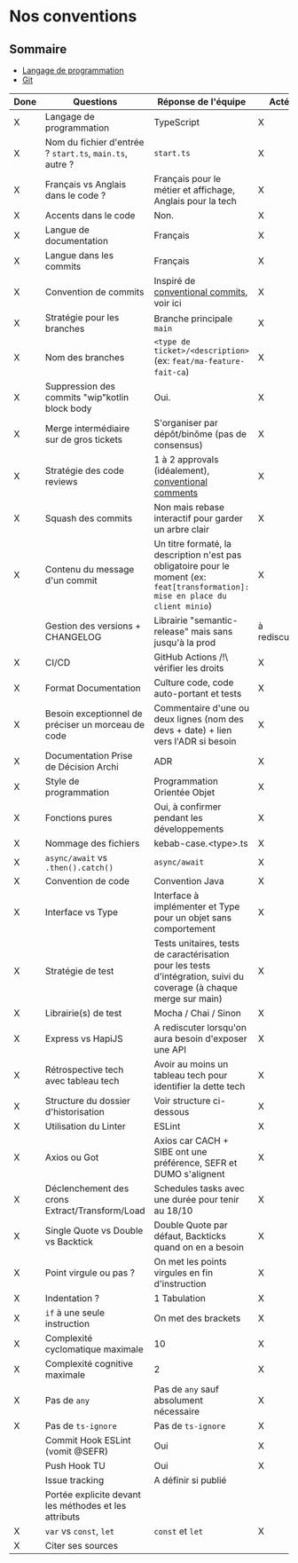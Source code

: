 # Nos conventions

## Sommaire

* [Langage de programmation](docs/conventions/langage-de-programmation.md)
* [Git](docs/conventions/git.md)

| Done | Questions                                                | Réponse de l'équipe                                                                                                               | Acté         |  
|------|----------------------------------------------------------|-----------------------------------------------------------------------------------------------------------------------------------|--------------|
| X    | Langage de programmation                                 | TypeScript                                                                                                                        | X            |
| X    | Nom du fichier d'entrée ? `start.ts`, `main.ts`, autre ? | `start.ts`                                                                                                                        | X            |
| X    | Français vs Anglais dans le code ?                       | Français pour le métier et affichage, Anglais pour la tech                                                                        | X            | 
| X    | Accents dans le code                                     | Non.                                                                                                                              | X            |
| X    | Langue de documentation                                  | Français                                                                                                                          | X            |
| X    | Langue dans les commits                                  | Français                                                                                                                          | X            |
| X    | Convention de commits                                    | Inspiré de [conventional commits](https://www.conventionalcommits.org/en/v1.0.0/), voir ici                                       | X            |
| X    | Stratégie pour les branches                              | Branche principale `main`                                                                                                         | X            |
| X    | Nom des branches                                         | `<type de ticket>/<description>` (ex: `feat/ma-feature-fait-ca`)                                                                  | X            |
| X    | Suppression des commits "wip"kotlin block body                            | Oui.                                                                                                                              | X            |
| X    | Merge intermédiaire sur de gros tickets                  | S'organiser par dépôt/binôme (pas de consensus)                                                                                   | X            |
| X    | Stratégie des code reviews                               | 1 à 2 approvals (idéalement), [conventional comments](https://conventionalcomments.org/)                                          | X            |
| X    | Squash des commits                                       | Non mais rebase interactif pour garder un arbre clair                                                                             | X            |
| X    | Contenu du message d'un commit                           | Un titre formaté, la description n'est pas obligatoire pour le moment (ex: `feat[transformation]: mise en place du client minio`) | X            |
|      | Gestion des versions + CHANGELOG                         | Librairie "semantic-release" mais sans jusqu'à la prod                                                                            | à rediscuter |
| X    | CI/CD                                                    | GitHub Actions /!\ vérifier les droits                                                                                            | X            |
| X    | Format Documentation                                     | Culture code, code auto-portant et tests                                                                                          | X            |
| X    | Besoin exceptionnel de préciser un morceau de code       | Commentaire d'une ou deux lignes (nom des devs + date) + lien vers l'ADR si besoin                                                | X            |
| X    | Documentation Prise de Décision Archi                    | ADR                                                                                                                               | X            |
| X    | Style de programmation                                   | Programmation Orientée Objet                                                                                                      | X            |
| X    | Fonctions pures                                          | Oui, à confirmer pendant les développements                                                                                       | X            |
| X    | Nommage des fichiers                                     | kebab-case.\<type\>.ts                                                                                                            | X            |
| X    | `async/await` vs `.then().catch()`                       | `async/await`                                                                                                                     | X            |
| X    | Convention de code                                       | Convention Java                                                                                                                   | X            |
| X    | Interface vs Type                                        | Interface à implémenter et Type pour un objet sans comportement                                                                   | X            |
| X    | Stratégie de test                                        | Tests unitaires, tests de caractérisation pour les tests d'intégration, suivi du coverage (à chaque merge sur main)               | X            |
| X    | Librairie(s) de test                                     | Mocha / Chai / Sinon                                                                                                              | X            |
| X    | Express vs HapiJS                                        | A rediscuter lorsqu'on aura besoin d'exposer une API                                                                              | X            |
| X    | Rétrospective tech avec tableau tech                     | Avoir au moins un tableau tech pour identifier la dette tech                                                                      | X            |
| X    | Structure du dossier d'historisation                     | Voir structure ci-dessous                                                                                                         | X            |
| X    | Utilisation du Linter                                    | ESLint                                                                                                                            | X            |
| X    | Axios ou Got                                             | Axios car CACH + SIBE ont une préférence, SEFR et DUMO s'alignent                                                                 | X            |
| X    | Déclenchement des crons Extract/Transform/Load           | Schedules tasks avec une durée pour tenir au 18/10                                                                                | X            |
| X    | Single Quote vs Double vs Backtick                       | Double Quote par défaut, Backticks quand on en a besoin                                                                           | X            |
| X    | Point virgule ou pas ?                                   | On met les points virgules en fin d'instruction                                                                                   | X            |
| X    | Indentation ?                                            | 1 Tabulation                                                                                                                      | X            |
| X    | `if` à une seule instruction                             | On met des brackets                                                                                                               | X            |
| X    | Complexité cyclomatique maximale                         | 10                                                                                                                                | X            |
| X    | Complexité cognitive maximale                            | 2                                                                                                                                 | X            |
| X    | Pas de `any`                                             | Pas de `any` sauf absolument nécessaire                                                                                           | X            |
| X    | Pas de `ts-ignore`                                       | Pas de `ts-ignore`                                                                                                                | X            |
|      | Commit Hook ESLint (vomit @SEFR)                         | Oui                                                                                                                               | X            |
|      | Push Hook TU                                             | Oui                                                                                                                               | X            |
|      | Issue tracking                                           | A définir si publié                                                                                                               |              |
|      | Portée explicite devant les méthodes et les attributs    |                                                                                                                                   |              |
| X    | `var` vs `const`, `let`                                  | `const` et `let`                                                                                                                  | X            |
| X    | Citer ses sources                                        |                                                                                                                                   |              | 
